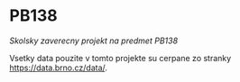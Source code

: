 # PB138 

*Skolsky zaverecny projekt na predmet PB138*

Vsetky data pouzite v tomto projekte su cerpane zo stranky https://data.brno.cz/data/.
